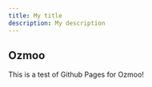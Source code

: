 ```yaml
---
title: My title
description: My description
---
```


## Ozmoo

This is a test of Github Pages for Ozmoo!
